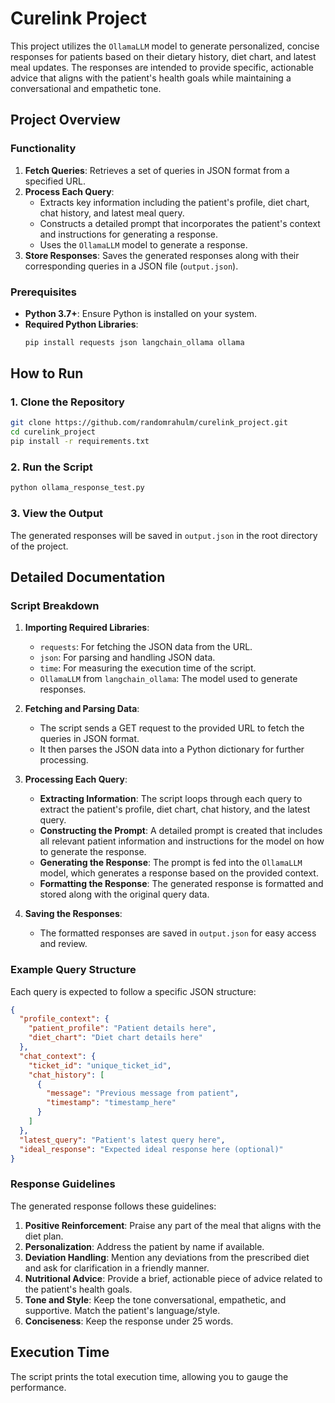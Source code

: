 

# Curelink Project

This project utilizes the `OllamaLLM` model to generate personalized, concise responses for patients based on their dietary history, diet chart, and latest meal updates. The responses are intended to provide specific, actionable advice that aligns with the patient's health goals while maintaining a conversational and empathetic tone.

## Project Overview

### Functionality

1. **Fetch Queries**: Retrieves a set of queries in JSON format from a specified URL.
2. **Process Each Query**:
   - Extracts key information including the patient's profile, diet chart, chat history, and latest meal query.
   - Constructs a detailed prompt that incorporates the patient's context and instructions for generating a response.
   - Uses the `OllamaLLM` model to generate a response.
3. **Store Responses**: Saves the generated responses along with their corresponding queries in a JSON file (`output.json`).

### Prerequisites

- **Python 3.7+**: Ensure Python is installed on your system.
- **Required Python Libraries**:
  ```bash
  pip install requests json langchain_ollama ollama
  ```

## How to Run

### 1. Clone the Repository

```bash
git clone https://github.com/randomrahulm/curelink_project.git
cd curelink_project
pip install -r requirements.txt
```

### 2. Run the Script

```bash
python ollama_response_test.py
```

### 3. View the Output

The generated responses will be saved in `output.json` in the root directory of the project.

## Detailed Documentation

### Script Breakdown

1. **Importing Required Libraries**:
   - `requests`: For fetching the JSON data from the URL.
   - `json`: For parsing and handling JSON data.
   - `time`: For measuring the execution time of the script.
   - `OllamaLLM` from `langchain_ollama`: The model used to generate responses.

2. **Fetching and Parsing Data**:
   - The script sends a GET request to the provided URL to fetch the queries in JSON format.
   - It then parses the JSON data into a Python dictionary for further processing.

3. **Processing Each Query**:
   - **Extracting Information**: The script loops through each query to extract the patient's profile, diet chart, chat history, and the latest query.
   - **Constructing the Prompt**: A detailed prompt is created that includes all relevant patient information and instructions for the model on how to generate the response.
   - **Generating the Response**: The prompt is fed into the `OllamaLLM` model, which generates a response based on the provided context.
   - **Formatting the Response**: The generated response is formatted and stored along with the original query data.

4. **Saving the Responses**:
   - The formatted responses are saved in `output.json` for easy access and review.

### Example Query Structure

Each query is expected to follow a specific JSON structure:

```json
{
  "profile_context": {
    "patient_profile": "Patient details here",
    "diet_chart": "Diet chart details here"
  },
  "chat_context": {
    "ticket_id": "unique_ticket_id",
    "chat_history": [
      {
        "message": "Previous message from patient",
        "timestamp": "timestamp_here"
      }
    ]
  },
  "latest_query": "Patient's latest query here",
  "ideal_response": "Expected ideal response here (optional)"
}
```

### Response Guidelines

The generated response follows these guidelines:

1. **Positive Reinforcement**: Praise any part of the meal that aligns with the diet plan.
2. **Personalization**: Address the patient by name if available.
3. **Deviation Handling**: Mention any deviations from the prescribed diet and ask for clarification in a friendly manner.
4. **Nutritional Advice**: Provide a brief, actionable piece of advice related to the patient's health goals.
5. **Tone and Style**: Keep the tone conversational, empathetic, and supportive. Match the patient's language/style.
6. **Conciseness**: Keep the response under 25 words.

## Execution Time

The script prints the total execution time, allowing you to gauge the performance.

